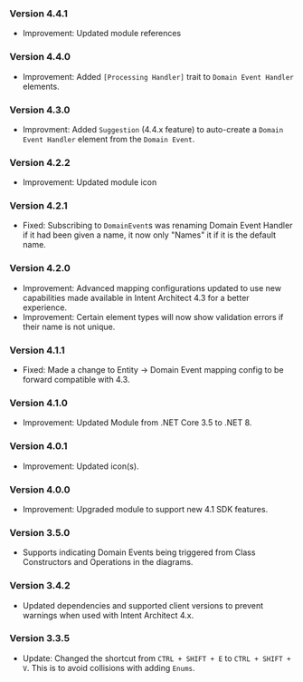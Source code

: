 ### Version 4.4.1

- Improvement: Updated module references

### Version 4.4.0

- Improvement: Added `[Processing Handler]` trait to `Domain Event Handler` elements.

### Version 4.3.0

- Improvment: Added `Suggestion` (4.4.x feature) to auto-create a `Domain Event Handler` element from the `Domain Event`.

### Version 4.2.2

- Improvement: Updated module icon

### Version 4.2.1

- Fixed: Subscribing to `DomainEvent`s was renaming Domain Event Handler if it had been given a name, it now only "Names" it if it is the default name.

### Version 4.2.0

- Improvement: Advanced mapping configurations updated to use new capabilities made available in Intent Architect 4.3 for a better experience.
- Improvement: Certain element types will now show validation errors if their name is not unique.

### Version 4.1.1

- Fixed: Made a change to Entity -> Domain Event mapping config to be forward compatible with 4.3.

### Version 4.1.0

- Improvement: Updated Module from .NET Core 3.5 to .NET 8.

### Version 4.0.1

- Improvement: Updated icon(s).

### Version 4.0.0

- Improvement: Upgraded module to support new 4.1 SDK features.

### Version 3.5.0

- Supports indicating Domain Events being triggered from Class Constructors and Operations in the diagrams.

### Version 3.4.2

- Updated dependencies and supported client versions to prevent warnings when used with Intent Architect 4.x.

### Version 3.3.5

- Update: Changed the shortcut from `CTRL + SHIFT + E` to `CTRL + SHIFT + V`. This is to avoid collisions with adding `Enums`.